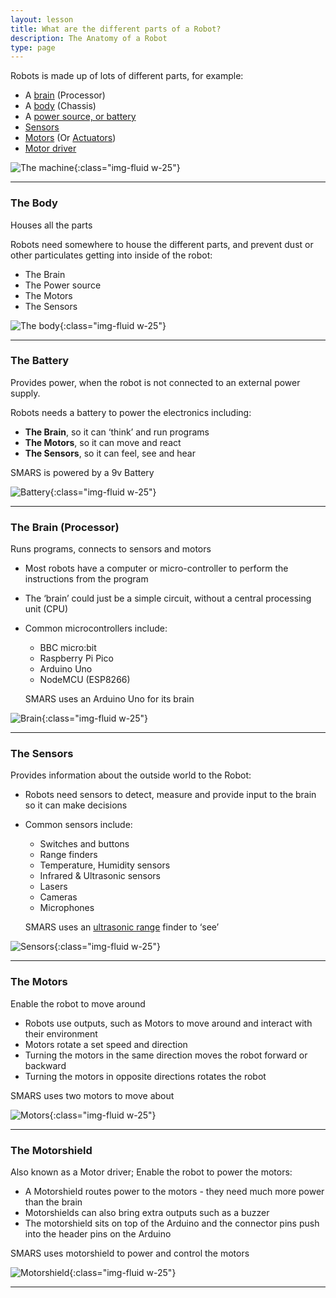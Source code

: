 ```yaml
---
layout: lesson
title: What are the different parts of a Robot?
description: The Anatomy of a Robot
type: page
---
```


Robots is made up of lots of different parts, for example:

- A [brain](#the-brain-(processor)) (Processor)
- A [body](#the-body) (Chassis)
- A [power source, or battery](#the-battery)
- [Sensors](#the-sensors)
- [Motors](#the-motors) (Or [Actuators](/resources/glossary#actuator))
- [Motor driver](#the-motorshield)

![The machine](assets/parts_01.jpg){:class="img-fluid w-25"}

---

### The Body

Houses all the parts

Robots need somewhere to house the different parts, and prevent dust or other particulates getting into inside of the robot:

- The Brain
- The Power source
- The Motors
- The Sensors

![The body](assets/parts_02.jpg){:class="img-fluid w-25"}

---

### The Battery

Provides power, when the robot is not connected to an external power supply.

Robots needs a battery to power the electronics including:

- **The Brain**, so it can ‘think’ and run programs
- **The Motors**, so it can move and react
- **The Sensors**, so it can feel, see and hear

SMARS is powered by a 9v Battery

![Battery](assets/parts_03.jpg){:class="img-fluid w-25"}

---

### The Brain (Processor)

Runs programs, connects to sensors and motors

- Most robots have a computer or micro-controller to perform the instructions from the program
- The ‘brain’ could just be a simple circuit, without a central processing unit (CPU)
- Common microcontrollers include:
  - BBC micro:bit
  - Raspberry Pi Pico
  - Arduino Uno
  - NodeMCU (ESP8266)

  SMARS uses an Arduino Uno for its brain

![Brain](assets/parts_04.jpg){:class="img-fluid w-25"}

  ---

### The Sensors

Provides information about the outside world to the Robot:

- Robots need sensors to detect, measure and provide input to the brain so it can make decisions
- Common sensors include:
  - Switches and buttons
  - Range finders
  - Temperature, Humidity sensors
  - Infrared & Ultrasonic sensors
  - Lasers
  - Cameras
  - Microphones

  SMARS uses an [ultrasonic range](/resources/glossary#ultrasonic) finder to ‘see’

![Sensors](assets/parts_05.jpg){:class="img-fluid w-25"}

---

### The Motors

Enable the robot to move around

- Robots use outputs, such as Motors to move around and interact with their environment
- Motors rotate a set speed and direction
- Turning the motors in the same direction moves the robot forward or backward
- Turning the motors in opposite directions rotates the robot

SMARS uses two motors to move about

![Motors](assets/parts_06.jpg){:class="img-fluid w-25"}

---

### The Motorshield

Also known as a Motor driver; Enable the robot to power the motors:

- A Motorshield routes power to the motors - they need much more power than the brain
- Motorshields can also bring extra outputs such as a buzzer
- The motorshield sits on top of the Arduino and the connector pins push into the header pins on the Arduino

SMARS uses motorshield to power and control the motors

![Motorshield](assets/parts_07.jpg){:class="img-fluid w-25"}

---
